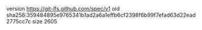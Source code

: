 version https://git-lfs.github.com/spec/v1
oid sha256:359484895e9765341b1ad2a6a1effb6cf2398f6b99f7efad63d22ead2775cc7c
size 2605

